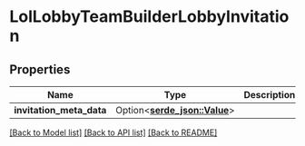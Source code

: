 # LolLobbyTeamBuilderLobbyInvitation

## Properties

Name | Type | Description | Notes
------------ | ------------- | ------------- | -------------
**invitation_meta_data** | Option<[**serde_json::Value**](.md)> |  | [optional]

[[Back to Model list]](../README.md#documentation-for-models) [[Back to API list]](../README.md#documentation-for-api-endpoints) [[Back to README]](../README.md)


